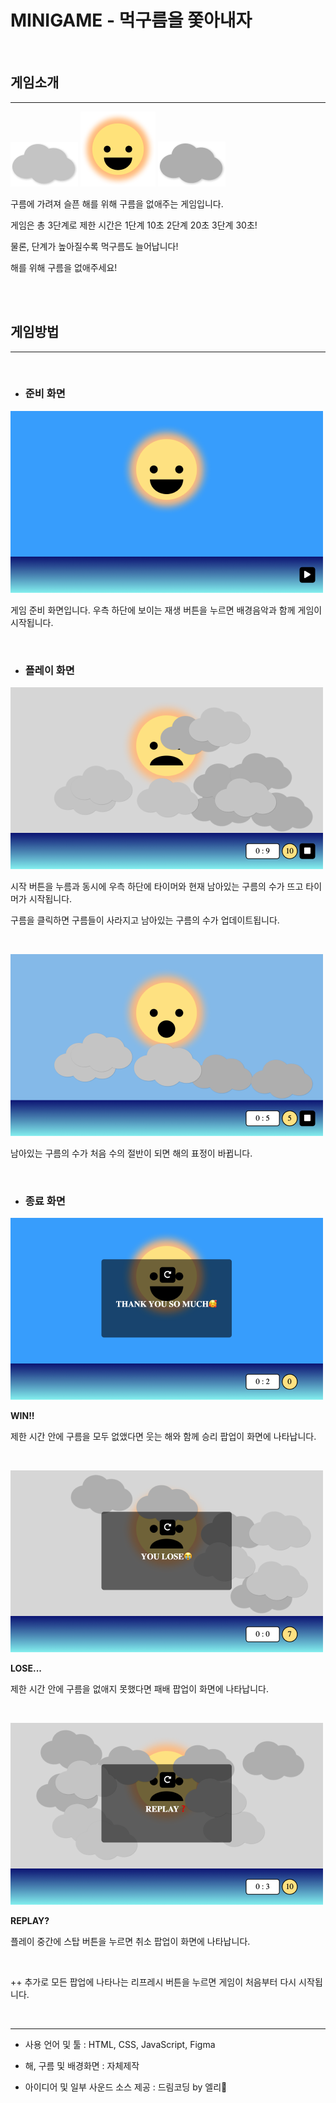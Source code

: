 # MINIGAME - 먹구름을 쫓아내자

<br />

## 게임소개

---

![구름 이미지(밝은 회색)](imgs/readme/cloud_light.png)
![해 이미지(웃고있음)](imgs/readme/sun.png)
![구름 이미지(어두운 회색)](imgs/readme/cloud_dark.png)

구름에 가려져 슬픈 해를 위해 구름을 없애주는 게임입니다.

게임은 총 3단계로 제한 시간은 1단계 10초 2단계 20초 3단계 30초!

물론, 단계가 높아질수록 먹구름도 늘어납니다!

해를 위해 구름을 없애주세요!

<br />
<br />

## 게임방법

---

<br />

- ### 준비 화면

![게임 준비 화면](imgs/readme/ready.png)

게임 준비 화면입니다. 우측 하단에 보이는 재생 버튼을 누르면 배경음악과 함께 게임이 시작됩니다.

<br />

- ### 플레이 화면

![게임 실행 화면](imgs/readme/play.png)

시작 버튼을 누름과 동시에 우측 하단에 타이머와 현재 남아있는 구름의 수가 뜨고 타이머가 시작됩니다.

구름을 클릭하면 구름들이 사라지고 남아있는 구름의 수가 업데이트됩니다.

<br />

![게임 진행중 화면](imgs/readme/play_middle.png)

남아있는 구름의 수가 처음 수의 절반이 되면 해의 표정이 바뀝니다.

<br />

- ### 종료 화면

![게임 종료 화면1](imgs/readme/win.png)

**WIN!!**

제한 시간 안에 구름을 모두 없앴다면 웃는 해와 함께 승리 팝업이 화면에 나타납니다.

<br />

![게임 종료 화면 2](imgs/readme/time_over.png)

**LOSE...**

제한 시간 안에 구름을 없애지 못했다면 패배 팝업이 화면에 나타납니다.

<br />

![게임 종료 화면3](imgs/readme/click_stop.png)

**REPLAY?**

플레이 중간에 스탑 버튼을 누르면 취소 팝업이 화면에 나타납니다.

<br />

++ 추가로 모든 팝업에 나타나는 리프레시 버튼을 누르면 게임이 처음부터 다시 시작됩니다.

<br />

---

- 사용 언어 및 툴 : HTML, CSS, JavaScript, Figma

- 해, 구름 및 배경화면 : 자체제작

- 아이디어 및 일부 사운드 소스 제공 : 드림코딩 by 엘리🥰
